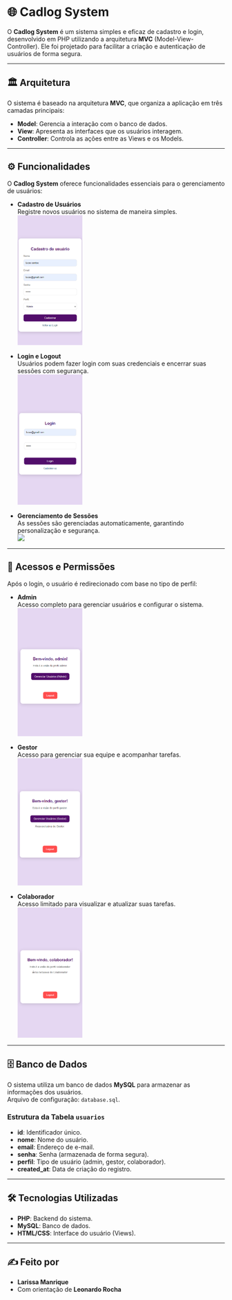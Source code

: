 # 🌐 Cadlog System

O **Cadlog System** é um sistema simples e eficaz de cadastro e login, desenvolvido em PHP utilizando a arquitetura **MVC** (Model-View-Controller). Ele foi projetado para facilitar a criação e autenticação de usuários de forma segura.

---

## 🏛️ Arquitetura

O sistema é baseado na arquitetura **MVC**, que organiza a aplicação em três camadas principais:

- **Model**: Gerencia a interação com o banco de dados.
- **View**: Apresenta as interfaces que os usuários interagem.
- **Controller**: Controla as ações entre as Views e os Models.

---

## ⚙️ Funcionalidades

O **Cadlog System** oferece funcionalidades essenciais para o gerenciamento de usuários:

- **Cadastro de Usuários**  
  Registre novos usuários no sistema de maneira simples.  
  <img src="img/cad.png" width="150px" />

- **Login e Logout**  
  Usuários podem fazer login com suas credenciais e encerrar suas sessões com segurança.  
  <img src="img/login.png" width="150px" />

- **Gerenciamento de Sessões**  
  As sessões são gerenciadas automaticamente, garantindo personalização e segurança.  
  <img src="img/tipo-usuarios.png" width="150px" />

---

## 🌟 Acessos e Permissões

Após o login, o usuário é redirecionado com base no tipo de perfil:

- **Admin**  
  Acesso completo para gerenciar usuários e configurar o sistema.  
  <img src="img/adm.png" width="150px" />

- **Gestor**  
  Acesso para gerenciar sua equipe e acompanhar tarefas.  
  <img src="img/gestor.png" width="150px" />

- **Colaborador**  
  Acesso limitado para visualizar e atualizar suas tarefas.  
  <img src="img/colab.png" width="150px" />

---

## 🗄️ Banco de Dados

O sistema utiliza um banco de dados **MySQL** para armazenar as informações dos usuários.  
Arquivo de configuração: `database.sql`.

### Estrutura da Tabela `usuarios`

- **id**: Identificador único.
- **nome**: Nome do usuário.
- **email**: Endereço de e-mail.
- **senha**: Senha (armazenada de forma segura).
- **perfil**: Tipo de usuário (admin, gestor, colaborador).
- **created_at**: Data de criação do registro.

---

## 🛠️ Tecnologias Utilizadas

- **PHP**: Backend do sistema.
- **MySQL**: Banco de dados.
- **HTML/CSS**: Interface do usuário (Views).

---

## ✍️ Feito por

- **Larissa Manrique**  
- Com orientação de **Leonardo Rocha**


